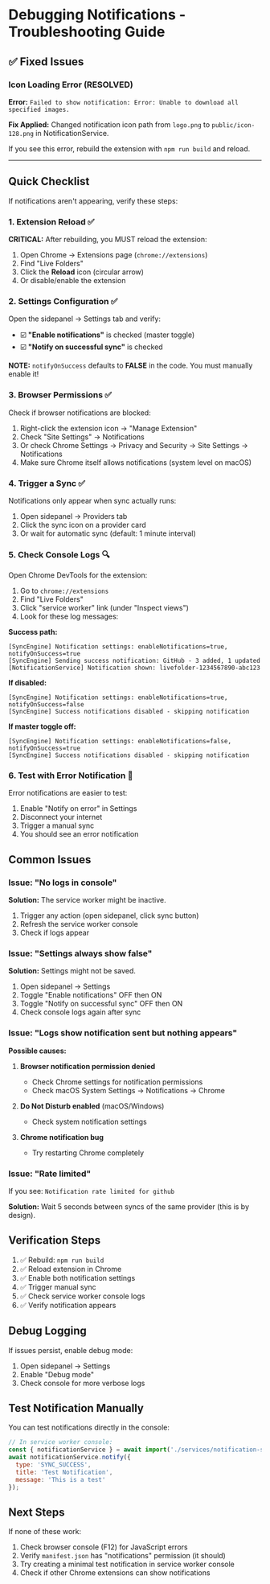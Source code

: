 # Debugging Notifications - Troubleshooting Guide

## ✅ Fixed Issues

### Icon Loading Error (RESOLVED)

**Error:** `Failed to show notification: Error: Unable to download all specified images.`

**Fix Applied:** Changed notification icon path from `logo.png` to `public/icon-128.png` in NotificationService.

If you see this error, rebuild the extension with `npm run build` and reload.

---

## Quick Checklist

If notifications aren't appearing, verify these steps:

### 1. Extension Reload ✅

**CRITICAL:** After rebuilding, you MUST reload the extension:

1. Open Chrome → Extensions page (`chrome://extensions`)
2. Find "Live Folders"
3. Click the **Reload** icon (circular arrow)
4. Or disable/enable the extension

### 2. Settings Configuration ✅

Open the sidepanel → Settings tab and verify:

- ☑️ **"Enable notifications"** is checked (master toggle)
- ☑️ **"Notify on successful sync"** is checked

**NOTE:** `notifyOnSuccess` defaults to **FALSE** in the code. You must manually enable it!

### 3. Browser Permissions ✅

Check if browser notifications are blocked:

1. Right-click the extension icon → "Manage Extension"
2. Check "Site Settings" → Notifications
3. Or check Chrome Settings → Privacy and Security → Site Settings → Notifications
4. Make sure Chrome itself allows notifications (system level on macOS)

### 4. Trigger a Sync ✅

Notifications only appear when sync actually runs:

1. Open sidepanel → Providers tab
2. Click the sync icon on a provider card
3. Or wait for automatic sync (default: 1 minute interval)

### 5. Check Console Logs 🔍

Open Chrome DevTools for the extension:

1. Go to `chrome://extensions`
2. Find "Live Folders"
3. Click "service worker" link (under "Inspect views")
4. Look for these log messages:

**Success path:**

```text
[SyncEngine] Notification settings: enableNotifications=true, notifyOnSuccess=true
[SyncEngine] Sending success notification: GitHub - 3 added, 1 updated
[NotificationService] Notification shown: livefolder-1234567890-abc123
```

**If disabled:**

```text
[SyncEngine] Notification settings: enableNotifications=true, notifyOnSuccess=false
[SyncEngine] Success notifications disabled - skipping notification
```

**If master toggle off:**

```text
[SyncEngine] Notification settings: enableNotifications=false, notifyOnSuccess=true
[SyncEngine] Success notifications disabled - skipping notification
```

### 6. Test with Error Notification 🧪

Error notifications are easier to test:

1. Enable "Notify on error" in Settings
2. Disconnect your internet
3. Trigger a manual sync
4. You should see an error notification

## Common Issues

### Issue: "No logs in console"

**Solution:** The service worker might be inactive.

1. Trigger any action (open sidepanel, click sync button)
2. Refresh the service worker console
3. Check if logs appear

### Issue: "Settings always show false"

**Solution:** Settings might not be saved.

1. Open sidepanel → Settings
2. Toggle "Enable notifications" OFF then ON
3. Toggle "Notify on successful sync" OFF then ON
4. Check console logs again after sync

### Issue: "Logs show notification sent but nothing appears"

**Possible causes:**

1. **Browser notification permission denied**
   - Check Chrome settings for notification permissions
   - Check macOS System Settings → Notifications → Chrome

2. **Do Not Disturb enabled** (macOS/Windows)
   - Check system notification settings

3. **Chrome notification bug**
   - Try restarting Chrome completely

### Issue: "Rate limited"

If you see: `Notification rate limited for github`

**Solution:** Wait 5 seconds between syncs of the same provider (this is by design).

## Verification Steps

1. ✅ Rebuild: `npm run build`
2. ✅ Reload extension in Chrome
3. ✅ Enable both notification settings
4. ✅ Trigger manual sync
5. ✅ Check service worker console logs
6. ✅ Verify notification appears

## Debug Logging

If issues persist, enable debug mode:

1. Open sidepanel → Settings
2. Enable "Debug mode"
3. Check console for more verbose logs

## Test Notification Manually

You can test notifications directly in the console:

```javascript
// In service worker console:
const { notificationService } = await import('./services/notification-service.js');
await notificationService.notify({
  type: 'SYNC_SUCCESS',
  title: 'Test Notification',
  message: 'This is a test'
});
```

## Next Steps

If none of these work:

1. Check browser console (F12) for JavaScript errors
2. Verify `manifest.json` has "notifications" permission (it should)
3. Try creating a minimal test notification in service worker console
4. Check if other Chrome extensions can show notifications
